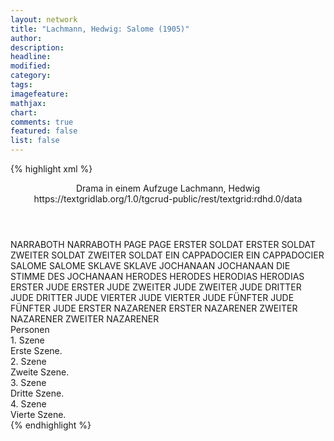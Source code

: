 ```yaml
---
layout: network
title: "Lachmann, Hedwig: Salome (1905)"
author:
description:
headline:
modified:
category:
tags:
imagefeature: 
mathjax: 
chart: 
comments: true
featured: false
list: false
---
```

{% highlight xml %}
<?xml-model href="https://raw.githubusercontent.com/DLiNa/project/master/rules/lina.rnc"?><?xml-model href="https://raw.githubusercontent.com/DLiNa/project/master/rules/lina.sch"?>
<play xmlns="http://lina.digital">
  <header>
    <title>Salome</title>
    <subtitle>Drama in einem Aufzuge</subtitle>
    <genretitle/>
    <author>Lachmann, Hedwig</author>
    <date when="1905" type="premiere"/>
  	<source>https://textgridlab.org/1.0/tgcrud-public/rest/textgrid:rdhd.0/data</source>
  </header>
  <personae>
    <character>
      <name>NARRABOTH</name>
      <alias xml:id="narraboth">
        <name>NARRABOTH</name>
      </alias>
    </character>
    <character>
      <name>PAGE</name>
      <alias xml:id="page">
        <name>PAGE</name>
      </alias>
    </character>
    <character>
      <name>ERSTER SOLDAT</name>
      <alias xml:id="erster_soldat">
        <name>ERSTER SOLDAT</name>
      </alias>
    </character>
    <character>
      <name>ZWEITER SOLDAT</name>
      <alias xml:id="zweiter_soldat">
        <name>ZWEITER SOLDAT</name>
      </alias>
    </character>
    <character>
      <name>EIN CAPPADOCIER</name>
      <alias xml:id="ein_cappadocier">
        <name>EIN CAPPADOCIER</name>
      </alias>
    </character>
    <character>
      <name>SALOME</name>
      <alias xml:id="salome">
        <name>SALOME</name>
      </alias>
    </character>
    <character>
      <name>SKLAVE</name>
      <alias xml:id="sklave">
        <name>SKLAVE</name>
      </alias>
    </character>
    <character>
      <name>JOCHANAAN</name>
      <alias xml:id="jochanaan">
        <name>JOCHANAAN</name>
      </alias>
    	<alias xml:id="die_stimme_des_jochanaan" type="voiceOf">
    		<name>DIE STIMME DES JOCHANAAN</name>
    	</alias>
    </character>
    <character>
      <name>HERODES</name>
      <alias xml:id="herodes">
        <name>HERODES</name>
      </alias>
    </character>
    <character>
      <name>HERODIAS</name>
      <alias xml:id="herodias">
        <name>HERODIAS</name>
      </alias>
    </character>
    <character>
      <name>ERSTER JUDE</name>
      <alias xml:id="erster_jude">
        <name>ERSTER JUDE</name>
      </alias>
    </character>
    <character>
      <name>ZWEITER JUDE</name>
      <alias xml:id="zweiter_jude">
        <name>ZWEITER JUDE</name>
      </alias>
    </character>
    <character>
      <name>DRITTER JUDE</name>
      <alias xml:id="dritter_jude">
        <name>DRITTER JUDE</name>
      </alias>
    </character>
    <character>
      <name>VIERTER JUDE</name>
      <alias xml:id="vierter_jude">
        <name>VIERTER JUDE</name>
      </alias>
    </character>
    <character>
      <name>FÜNFTER JUDE</name>
      <alias xml:id="fünfter_jude">
        <name>FÜNFTER JUDE</name>
      </alias>
    </character>
    <character>
      <name>ERSTER NAZARENER</name>
      <alias xml:id="erster_nazarener">
        <name>ERSTER NAZARENER</name>
      </alias>
    </character>
    <character>
      <name>ZWEITER NAZARENER</name>
      <alias xml:id="zweiter_nazarener">
        <name>ZWEITER NAZARENER</name>
      </alias>
    </character>
  </personae>
  <text>
    <div>
      <head>Personen</head>
    </div>
    <div>
      <head>1. Szene</head>
      <div>
        <head>Erste Szene.</head>
        <sp who="#narraboth">
          <amount n="8" unit="speech_acts"/>
          <amount n="97" unit="words"/>
          <amount n="6" unit="lines"/>
          <amount n="519" unit="chars"/>
        </sp>
        <sp who="#page">
          <amount n="6" unit="speech_acts"/>
          <amount n="71" unit="words"/>
          <amount n="5" unit="lines"/>
          <amount n="404" unit="chars"/>
        </sp>
        <sp who="#erster_soldat">
          <amount n="10" unit="speech_acts"/>
          <amount n="86" unit="words"/>
          <amount n="10" unit="lines"/>
          <amount n="426" unit="chars"/>
        </sp>
        <sp who="#zweiter_soldat">
          <amount n="4" unit="speech_acts"/>
          <amount n="30" unit="words"/>
          <amount n="4" unit="lines"/>
          <amount n="166" unit="chars"/>
        </sp>
        <sp who="#die_stimme_des_jochanaan">
          <amount n="1" unit="speech_acts"/>
          <amount n="54" unit="words"/>
          <amount n="275" unit="chars"/>
        </sp>
        <sp who="#ein_cappadocier">
          <amount n="5" unit="speech_acts"/>
          <amount n="17" unit="words"/>
          <amount n="5" unit="lines"/>
          <amount n="77" unit="chars"/>
        </sp>
      </div>
    </div>
    <div>
      <head>2. Szene</head>
      <div>
        <head>Zweite Szene.</head>
        <sp who="#salome">
          <amount n="18" unit="speech_acts"/>
          <amount n="394" unit="words"/>
          <amount n="12" unit="lines"/>
          <amount n="2112" unit="chars"/>
        </sp>
        <sp who="#page">
          <amount n="2" unit="speech_acts"/>
          <amount n="19" unit="words"/>
          <amount n="2" unit="lines"/>
          <amount n="118" unit="chars"/>
        </sp>
        <sp who="#die_stimme_des_jochanaan">
          <amount n="2" unit="speech_acts"/>
          <amount n="43" unit="words"/>
          <amount n="1" unit="lines"/>
          <amount n="246" unit="chars"/>
        </sp>
        <sp who="#zweiter_soldat">
          <amount n="6" unit="speech_acts"/>
          <amount n="54" unit="words"/>
          <amount n="5" unit="lines"/>
          <amount n="339" unit="chars"/>
        </sp>
        <sp who="#narraboth">
          <amount n="5" unit="speech_acts"/>
          <amount n="65" unit="words"/>
          <amount n="5" unit="lines"/>
          <amount n="379" unit="chars"/>
        </sp>
        <sp who="#sklave">
          <amount n="1" unit="speech_acts"/>
          <amount n="9" unit="words"/>
          <amount n="1" unit="lines"/>
          <amount n="68" unit="chars"/>
        </sp>
        <sp who="#erster_soldat">
          <amount n="2" unit="speech_acts"/>
          <amount n="17" unit="words"/>
          <amount n="2" unit="lines"/>
          <amount n="93" unit="chars"/>
        </sp>
      </div>
    </div>
    <div>
      <head>3. Szene</head>
      <div>
        <head>Dritte Szene.</head>
        <sp who="#jochanaan">
          <amount n="14" unit="speech_acts"/>
          <amount n="466" unit="words"/>
          <amount n="5" unit="lines"/>
          <amount n="2520" unit="chars"/>
        </sp>
        <sp who="#salome">
          <amount n="21" unit="speech_acts"/>
          <amount n="621" unit="words"/>
          <amount n="16" unit="lines"/>
          <amount n="3305" unit="chars"/>
        </sp>
        <sp who="#narraboth">
          <amount n="9" unit="speech_acts"/>
          <amount n="69" unit="words"/>
          <amount n="8" unit="lines"/>
          <amount n="469" unit="chars"/>
        </sp>
      </div>
    </div>
    <div>
      <head>4. Szene</head>
      <div>
        <head>Vierte Szene.</head>
        <sp who="#herodes">
          <amount n="51" unit="speech_acts"/>
          <amount n="1625" unit="words"/>
          <amount n="27" unit="lines"/>
          <amount n="8844" unit="chars"/>
        </sp>
        <sp who="#herodias">
          <amount n="33" unit="speech_acts"/>
          <amount n="386" unit="words"/>
          <amount n="28" unit="lines"/>
          <amount n="2165" unit="chars"/>
        </sp>
        <sp who="#erster_soldat">
          <amount n="2" unit="speech_acts"/>
          <amount n="12" unit="words"/>
          <amount n="2" unit="lines"/>
          <amount n="62" unit="chars"/>
        </sp>
        <sp who="#salome">
          <amount n="24" unit="speech_acts"/>
          <amount n="844" unit="words"/>
          <amount n="20" unit="lines"/>
          <amount n="4693" unit="chars"/>
        </sp>
        <sp who="#die_stimme_des_jochanaan">
          <amount n="8" unit="speech_acts"/>
          <amount n="230" unit="words"/>
          <amount n="1" unit="lines"/>
          <amount n="1266" unit="chars"/>
        </sp>
        <sp who="#erster_jude">
          <amount n="6" unit="speech_acts"/>
          <amount n="167" unit="words"/>
          <amount n="3" unit="lines"/>
          <amount n="971" unit="chars"/>
        </sp>
        <sp who="#zweiter_jude">
          <amount n="2" unit="speech_acts"/>
          <amount n="80" unit="words"/>
          <amount n="443" unit="chars"/>
        </sp>
        <sp who="#dritter_jude">
          <amount n="2" unit="speech_acts"/>
          <amount n="75" unit="words"/>
          <amount n="395" unit="chars"/>
        </sp>
        <sp who="#vierter_jude">
          <amount n="2" unit="speech_acts"/>
          <amount n="62" unit="words"/>
          <amount n="350" unit="chars"/>
        </sp>
        <sp who="#fünfter_jude">
          <amount n="2" unit="speech_acts"/>
          <amount n="65" unit="words"/>
          <amount n="362" unit="chars"/>
        </sp>
        <sp who="#erster_nazarener">
          <amount n="7" unit="speech_acts"/>
          <amount n="98" unit="words"/>
          <amount n="6" unit="lines"/>
          <amount n="515" unit="chars"/>
        </sp>
        <sp who="#zweiter_nazarener">
          <amount n="2" unit="speech_acts"/>
          <amount n="11" unit="words"/>
          <amount n="2" unit="lines"/>
          <amount n="58" unit="chars"/>
        </sp>
        <sp who="#erster_nazarener #zweiter_nazarener">
          <amount n="1" unit="speech_acts"/>
          <amount n="5" unit="words"/>
          <amount n="1" unit="lines"/>
          <amount n="29" unit="chars"/>
        </sp>
        <sp who="#erster_jude #zweiter_jude #dritter_jude #vierter_jude #fünfter_jude">
          <amount n="1" unit="speech_acts"/>
          <amount n="3" unit="words"/>
          <amount n="1" unit="lines"/>
          <amount n="11" unit="chars"/>
        </sp>
      </div>
    </div>
  </text>
</play>
{% endhighlight %}
